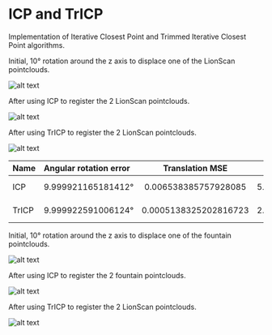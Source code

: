 # ICP and TrICP

Implementation of Iterative Closest Point and Trimmed Iterative Closest Point algorithms.

Initial, 10° rotation around the z axis to displace one of the LionScan pointclouds.

![alt text](https://github.com/nyakasko/3dsens_icp/blob/main/images/LionScan_rotated.PNG?raw=true)

After using ICP to register the 2 LionScan pointclouds.

![alt text](https://github.com/nyakasko/3dsens_icp/blob/main/images/icp_registered_LionScan_rotated.PNG?raw=true)

After using TrICP to register the 2 LionScan pointclouds.

![alt text](https://github.com/nyakasko/3dsens_icp/blob/main/images/tricp_registered_LionScan_rotated.PNG?raw=true)

|Name | Angular rotation error | Translation MSE | MSE | Runtime |
| :---         | :---         |     :---:      |          ---: |          ---: |
| ICP         |  9.999921165181412°   | 0.006538385757928085    | 5.14622    |       33.2789 s        |
| TrICP         |  9.999922591006124°     | 0.0005138325202816723       | 2.24015      |          10.1002 s     |


Initial, 10° rotation around the z axis to displace one of the fountain pointclouds.

![alt text](https://github.com/nyakasko/3dsens_icp/blob/main/images/fountain_rotated.PNG?raw=true)

After using ICP to register the 2 fountain pointclouds.

![alt text](https://github.com/nyakasko/3dsens_icp/blob/main/images/icp_registered_fountain_rotated.PNG?raw=true)

After using TrICP to register the 2 LionScan pointclouds.

![alt text](https://github.com/nyakasko/3dsens_icp/blob/main/images/tricp_registered_fountain_rotated.PNG?raw=true)
